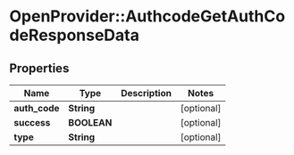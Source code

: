 # OpenProvider::AuthcodeGetAuthCodeResponseData

## Properties
Name | Type | Description | Notes
------------ | ------------- | ------------- | -------------
**auth_code** | **String** |  | [optional] 
**success** | **BOOLEAN** |  | [optional] 
**type** | **String** |  | [optional] 

